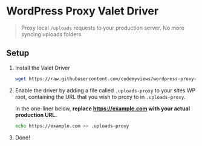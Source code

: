 # WordPress Proxy Valet Driver

> Proxy local `/uploads` requests to your production server. No more syncing uploads folders.

## Setup

1. Install the Valet Driver
	
	```bash
	wget https://raw.githubusercontent.com/codemyviews/wordpress-proxy-valet-driver/master/WordPressProxyValetDriver.php -O ~/.config/valet/Drivers/WordPressProxyValetDriver.php
	```
	
2. Enable the driver by adding a file called `.uploads-proxy` to your sites WP root, containing the URL that you wish to proxy to in `.uploads-proxy`. 

	In the one-liner below, **replace https://example.com with your actual production URL.** 

	```bash
	echo https://example.com >> .uploads-proxy	
	```
	
3. Done!
